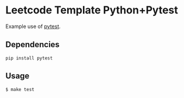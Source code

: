 # Leetcode Template Python+Pytest

Example use of [pytest](https://docs.pytest.org/en/7.1.x/).

## Dependencies
```
pip install pytest
```

## Usage
```sh
$ make test
```
